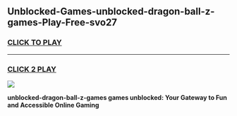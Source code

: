 
## Unblocked-Games-unblocked-dragon-ball-z-games-Play-Free-svo27
<h3>
<a href="https://premium76.site?title=unblocked-dragon-ball-z-games&ref=17A">CLICK TO PLAY</a></h3>
<hr>

<h3>
<a href="https://premium76.site?title=unblocked-dragon-ball-z-games&ref=17A">CLICK 2 PLAY</a>
  
</h3>

<a href="https://premium76.site?title=unblocked-dragon-ball-z-games&ref=17A"><img src="https://clearcache.store/games.png"></a>


**unblocked-dragon-ball-z-games games unblocked: Your Gateway to Fun and Accessible Online Gaming**
